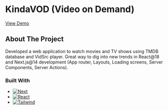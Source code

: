 # KindaVOD (Video on Demand)

[View Demo](https://vod.kindageek.dev)

## About The Project

Developed a web application to watch movies and TV shows using TMDB database and VidSrc player. Great way to dig into new trends in React@18 and Next.js@14 development (App router, Layouts, Loading screens, Server Components, Server Actions).

### Built With

- [![Next][Next.js]][Next-url]
- [![React][React.js]][React-url]
- [![Tailwind][Tailwind-css]][Tailwind-url]

<!-- MARKDOWN LINKS & IMAGES -->
<!-- https://www.markdownguide.org/basic-syntax/#reference-style-links -->

[Next.js]: https://img.shields.io/badge/next.js-20232A?style=for-the-badge&logo=nextdotjs&logoColor=white
[Next-url]: https://nextjs.org/
[React.js]: https://img.shields.io/badge/React-20232A?style=for-the-badge&logo=react&logoColor=61DAFB
[React-url]: https://reactjs.org/
[Tailwind-css]: https://img.shields.io/badge/TailwindCSS-20232A?style=for-the-badge&logo=tailwindcss&logoColor=06B6D4
[Tailwind-url]: https://tailwindcss.com/
